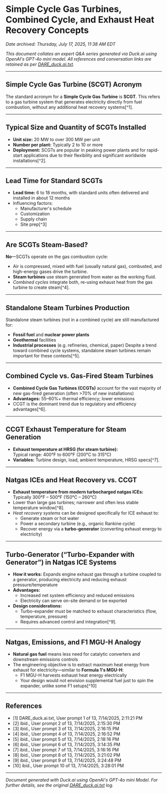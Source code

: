 # Simple Cycle Gas Turbines, Combined Cycle, and Exhaust Heat Recovery Concepts

*Date archived: Thursday, July 17, 2025, 11:38 AM EDT*

_This document collates an expert Q&A series generated via Duck.ai using OpenAI's GPT-4o mini model. All references and conversation links are retained as per [DARE_duck.ai.txt](https://ppl-ai-file-upload.s3.amazonaws.com/web/direct-files/attachments/33579079/7f58d9c0-b22d-45f6-92b5-a88a0a547d92/DARE_duck.ai.txt)._

---

## Simple Cycle Gas Turbine (SCGT) Acronym

The standard acronym for a **Simple Cycle Gas Turbine** is **SCGT**. This refers to a gas turbine system that generates electricity directly from fuel combustion, without any additional heat recovery systems[^1].

---

## Typical Size and Quantity of SCGTs Installed

- **Unit size:** 20 MW to over 300 MW per unit  
- **Number per plant:** Typically 2 to 10 or more  
- **Deployment:** SCGTs are popular in peaking power plants and for rapid-start applications due to their flexibility and significant worldwide installations[^2].

---

## Lead Time for Standard SCGTs

- **Lead time:** 6 to 18 months, with standard units often delivered and installed in about 12 months  
- Influencing factors:
  - Manufacturer's schedule
  - Customization
  - Supply chain
  - Site prep[^3]

---

## Are SCGTs Steam-Based?

**No**—SCGTs operate on the gas combustion cycle:
- Air is compressed, mixed with fuel (usually natural gas), combusted, and high-energy gases drive the turbine.
- **Steam turbines** use steam generated from water as the working fluid.
- *Combined cycles* integrate both, re-using exhaust heat from the gas turbine to create steam[^4].

---

## Standalone Steam Turbines Production

Standalone steam turbines (not in a combined cycle) are still manufactured for:
- **Fossil fuel** and **nuclear power plants**
- **Geothermal** facilities
- **Industrial processes** (e.g. refineries, chemical, paper)
Despite a trend toward combined cycle systems, standalone steam turbines remain important for these contexts[^5].

---

## Combined Cycle vs. Gas-Fired Steam Turbines

- **Combined Cycle Gas Turbines (CCGTs)** account for the vast majority of new gas-fired generation (often >70% of new installations)
- **Advantages:** 55–60%+ thermal efficiency; lower emissions
- CCGT is the dominant trend due to regulatory and efficiency advantages[^6].

---

## CCGT Exhaust Temperature for Steam Generation

- **Exhaust temperature at HRSG (for steam turbine):**  
  Typical range: 400°F to 600°F (200°C to 315°C)
- **Variables:** Turbine design, load, ambient temperature, HRSG specs[^7].

---

## Natgas ICEs and Heat Recovery vs. CCGT

- **Exhaust temperature from modern turbocharged natgas ICEs:**  
  Typically 300°F – 500°F (150°C – 260°C)
- Lower than large gas turbines; narrower and often less stable temperature window[^8].
- *Heat recovery systems* can be designed specifically for ICE exhaust to:
  - Generate steam or hot water
  - Power a secondary turbine (e.g., organic Rankine cycle)
  - Recover energy via a **turbo-generator** (converting exhaust energy to electricity)

---

## Turbo-Generator (“Turbo-Expander with Generator”) in Natgas ICE Systems

- **How it works:** Expands engine exhaust gas through a turbine coupled to a generator, producing electricity and reducing exhaust pressure/temperature
- **Advantages:**
  - Increased net system efficiency and reduced emissions
  - Electricity can serve on-site demand or be exported
- **Design considerations:**
  - Turbo-expander must be matched to exhaust characteristics (flow, temperature, pressure)
  - Requires advanced control and integration[^9].

---

## Natgas, Emissions, and F1 MGU-H Analogy

- **Natural gas fuel** means less need for catalytic converters and downstream emissions controls  
- The engineering objective is to extract maximum heat energy from exhaust for electricity—similar to **Formula 1's MGU-H**:
  - F1 MGU-H harvests exhaust heat energy electrically
  - Your design would not envision supplemental fuel just to spin the expander, unlike some F1 setups[^10]

---

## References

- [1] DARE_duck.ai.txt, User prompt 1 of 13, 7/14/2025, 2:11:21 PM
- [2] ibid., User prompt 2 of 13, 7/14/2025, 2:15:30 PM
- [3] ibid., User prompt 3 of 13, 7/14/2025, 2:16:15 PM
- [4] ibid., User prompt 4 of 13, 7/14/2025, 2:16:52 PM
- [5] ibid., User prompt 5 of 13, 7/14/2025, 2:18:16 PM
- [6] ibid., User prompt 6 of 13, 7/14/2025, 3:14:35 PM
- [7] ibid., User prompt 7 of 13, 7/14/2025, 3:16:16 PM
- [8] ibid., User prompt 8 of 13, 7/14/2025, 3:21:02 PM
- [9] ibid., User prompt 9 of 13, 7/14/2025, 3:24:48 PM
- [10] ibid., User prompt 10 of 13, 7/14/2025, 3:28:01 PM

---

_Document generated with Duck.ai using OpenAI's GPT-4o mini Model. For further details, see the original [DARE_duck.ai.txt](https://ppl-ai-file-upload.s3.amazonaws.com/web/direct-files/attachments/33579079/7f58d9c0-b22d-45f6-92b5-a88a0a547d92/DARE_duck.ai.txt) log._
